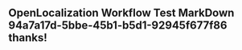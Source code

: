 <properties
ms.topic="hero-topic1"
ms.test1="hero-topic"
ms.test2="test"/>

## OpenLocalization Workflow Test MarkDown 94a7a17d-5bbe-45b1-b5d1-92945f677f86 thanks!
